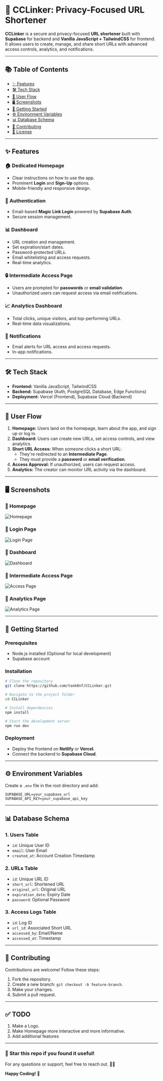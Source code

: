 # 🔗 **CCLinker: Privacy-Focused URL Shortener**

**CCLinker** is a secure and privacy-focused **URL shortener** built with **Supabase** for backend and **Vanilla JavaScript + TailwindCSS** for frontend. It allows users to create, manage, and share short URLs with advanced access controls, analytics, and notifications.

---

## 📚 **Table of Contents**

- [✨ Features](#-features)
- [🛠️ Tech Stack](#-tech-stack)
- [🧠 User Flow](#-user-flow)
- [🖥️ Screenshots](#-screenshots)
- [🚀 Getting Started](#-getting-started)
- [⚙️ Environment Variables](#-environment-variables)
- [📊 Database Schema](#-database-schema)
- [🤝 Contributing](#-contributing)
- [📜 License](#-license)

---

## ✨ **Features**

### 🏠 **Dedicated Homepage**
- Clear instructions on how to use the app.
- Prominent **Login** and **Sign-Up** options.
- Mobile-friendly and responsive design.

### 🔑 **Authentication**
- Email-based **Magic Link Login** powered by **Supabase Auth**.
- Secure session management.

### 📊 **Dashboard**
- URL creation and management.
- Set expiration/start dates.
- Password-protected URLs.
- Email whitelisting and access requests.
- Real-time analytics.

### 🔒 **Intermediate Access Page**
- Users are prompted for **passwords** or **email validation**.
- Unauthorized users can request access via email notifications.

### 📈 **Analytics Dashboard**
- Total clicks, unique visitors, and top-performing URLs.
- Real-time data visualizations.

### 📲 **Notifications**
- Email alerts for URL access and access requests.
- In-app notifications.

---

## 🛠️ **Tech Stack**

- **Frontend:** Vanilla JavaScript, TailwindCSS
- **Backend:** Supabase (Auth, PostgreSQL Database, Edge Functions)
- **Deployment:** Vercel (Frontend), Supabase Cloud (Backend)

---

## 🧠 **User Flow**

1. **Homepage:** Users land on the homepage, learn about the app, and sign up or log in.
2. **Dashboard:** Users can create new URLs, set access controls, and view analytics.
3. **Short URL Access:** When someone clicks a short URL:
   - They're redirected to an **Intermediate Page**.
   - They must provide a **password** or **email verification**.
4. **Access Approval:** If unauthorized, users can request access.
5. **Analytics:** The creator can monitor URL activity via the dashboard.

---

## 🖥️ **Screenshots**

### 📸 Homepage
![Homepage](https://github.com/tank0nf/CCLinker/blob/main/assets/homepage.png?raw=true) <!-- Add screenshot of the homepage -->

### 📸 Login Page
![Login Page](https://github.com/tank0nf/CCLinker/blob/main/assets/login_page.png?raw=true) <!-- Add screenshot of the login page -->

### 📸 Dashboard
![Dashboard](https://github.com/tank0nf/CCLinker/blob/main/assets/dashboard.png?raw=true) <!-- Add screenshot of the dashboard -->

### 📸 Intermediate Access Page
![Access Page](https://github.com/tank0nf/CCLinker/blob/main/assets/intermidiate.png?raw=true) <!-- Add screenshot of intermediate page -->

### 📸 Analytics Page
![Analytics Page](https://github.com/tank0nf/CCLinker/blob/main/assets/analytics.png?raw=true) <!-- Add screenshot of analytics page -->

---

## 🚀 **Getting Started**

### Prerequisites
- Node.js installed (Optional for local development)
- Supabase account

### Installation

```bash
# Clone the repository
git clone https://github.com/tank0nf/CCLinker.git

# Navigate to the project folder
cd CCLinker

# Install dependencies
npm install

# Start the development server
npm run dev
```

### Deployment
- Deploy the frontend on **Netlify** or **Vercel**.
- Connect the backend to **Supabase Cloud**.

---

## ⚙️ **Environment Variables**

Create a `.env` file in the root directory and add:

```env
SUPABASE_URL=your_supabase_url
SUPABASE_API_KEY=your_supabase_api_key
```

---

## 📊 **Database Schema**

### 1. **Users Table**
- `id`: Unique User ID
- `email`: User Email
- `created_at`: Account Creation Timestamp

### 2. **URLs Table**
- `id`: Unique URL ID
- `short_url`: Shortened URL
- `original_url`: Original URL
- `expiration_date`: Expiry Date
- `password`: Optional Password

### 3. **Access Logs Table**
- `id`: Log ID
- `url_id`: Associated Short URL
- `accessed_by`: Email/Name
- `accessed_at`: Timestamp

---

## 🤝 **Contributing**

Contributions are welcome! Follow these steps:
1. Fork the repository.
2. Create a new branch: `git checkout -b feature-branch`.
3. Make your changes.
4. Submit a pull request.

---

## ✅ **TODO**

1. Make a Logo.
2. Make Homepage more interactive and more informative.
3. Add additional features
---

### 🌟 **Star this repo if you found it useful!**

For any questions or support, feel free to reach out. 🚀😊

**Happy Coding!** 🎉
